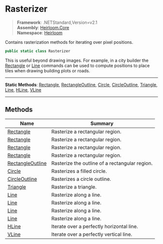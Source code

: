 # Rasterizer

> **Framework**: .NETStandard,Version=v2.1  
> **Assembly**: [Heirloom.Core][0]  
> **Namespace**: [Heirloom][0]  

Contains rasterization methods for iterating over pixel positions.

```cs
public static class Rasterizer
```

This is useful beyond drawing images. For example, in a city builder the [Rectangle][1] or [Line][2] commands can be used to compute positions to place tiles when drawing building plots or roads.

--------------------------------------------------------------------------------

**Static Methods**: [Rectangle][1], [RectangleOutline][3], [Circle][4], [CircleOutline][5], [Triangle][6], [Line][2], [HLine][7], [VLine][8]

--------------------------------------------------------------------------------

## Methods

| Name                  | Summary                                        |
|-----------------------|------------------------------------------------|
| [Rectangle][1]        | Rasterize a rectangular region.                |
| [Rectangle][1]        | Rasterize a rectangular region.                |
| [Rectangle][1]        | Rasterize a rectangular region.                |
| [Rectangle][1]        | Rasterize a rectangular region.                |
| [RectangleOutline][3] | Rasterize the outline of a rectangular region. |
| [Circle][4]           | Rasterizes a filled circle.                    |
| [CircleOutline][5]    | Rasterizes a circle outline.                   |
| [Triangle][6]         | Rasterize a triangle.                          |
| [Line][2]             | Rasterize along a line.                        |
| [Line][2]             | Rasterize along a line.                        |
| [Line][2]             | Rasterize along a line.                        |
| [Line][2]             | Rasterize along a line.                        |
| [HLine][7]            | Iterate over a perfectly horizontal line.      |
| [VLine][8]            | Iterate over a perfectly vertical line.        |

[0]: ../Heirloom.Core.md
[1]: Heirloom.Rasterizer.Rectangle.md
[2]: Heirloom.Rasterizer.Line.md
[3]: Heirloom.Rasterizer.RectangleOutline.md
[4]: Heirloom.Rasterizer.Circle.md
[5]: Heirloom.Rasterizer.CircleOutline.md
[6]: Heirloom.Rasterizer.Triangle.md
[7]: Heirloom.Rasterizer.HLine.md
[8]: Heirloom.Rasterizer.VLine.md

